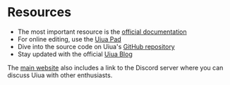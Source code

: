 # Resources

- The most important resource is the [official documentation][docs]
- For online editing, use the [Uiua Pad][pad]
- Dive into the source code on Uiua's [GitHub repository][github]
- Stay updated with the official [Uiua Blog][blog]

The [main website][main] also includes a link to the Discord server where you can discuss Uiua with other enthusiasts.

[docs]: https://www.uiua.org/docs
[github]: https://github.com/uiua-lang/uiua
[pad]: https://www.uiua.org/pad
[blog]: https://www.uiua.org/blog
[main]: https://www.uiua.org
